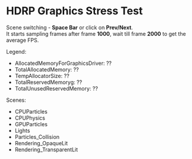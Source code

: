 # HDRP Graphics Stress Test

Scene switching - **Space Bar** or click on **Prev/Next**.  
It starts sampling frames after frame **1000**, wait till frame **2000** to get the average FPS.  

Legend:  
- AllocatedMemoryForGraphicsDriver: ??
- TotalAllocatedMemory: ??
- TempAllocatorSize: ??
- TotalReservedMemoryg: ??
- TotalUnusedReservedMemory: ??  

Scenes:
- CPUParticles
- CPUPhysics
- GPUParticles
- Lights
- Particles_Collision
- Rendering_OpaqueLit
- Rendering_TransparentLit



